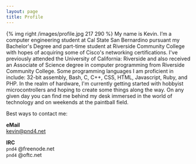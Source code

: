 ```yaml
---
layout: page
title: Profile
---
```

{% img right /images/profile.jpg 217 290 %} My name is Kevin. I’m a computer engineering student at Cal State San Bernardino pursuant my Bachelor's Degree and part-time student at Riverside Community College with hopes of acquiring some of Cisco's networking certifications. I've previously attended the University of California: Riverside and also received an Associate of Science degree in computer programming from Riverside Community College. Some programming languages I am proficient in include: 32-bit assembly, Bash, C, C++, CSS, HTML, Javascript, Ruby, and PHP. In the realm of hardware, I'm currently getting started with hobbyist microcontrollers and hoping to create some things along the way. On any given day you can find me behind my desk immersed in the world of technology and on weekends at the paintball field.

Best ways to contact me:

**eMail**  
kevin@pnd4.net

**IRC**  
`pnd4` @freenode.net  
`pnd4` @oftc.net
